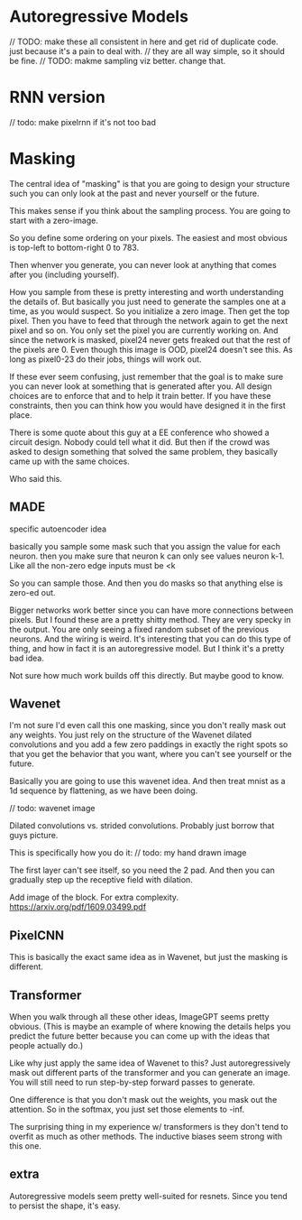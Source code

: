 # Autoregressive Models

// TODO: make these all consistent in here and get rid of duplicate code. just because it's a pain to deal with.
// they are all way simple, so it should be fine.
// TODO: makme sampling viz better. change that.

# RNN version

// todo: make pixelrnn if it's not too bad

# Masking

The central idea of "masking" is that you are going to design your structure such
you can only look at the past and never yourself or the future.

This makes sense if you think about the sampling process.
You are going to start with a zero-image.

So you define some ordering on your pixels. The easiest and most obvious is top-left to bottom-right 0 to 783.

Then whenver you generate, you can never look at anything that comes after you (including yourself).

How you sample from these is pretty interesting and worth understanding the details of.
But basically you just need to generate the samples one at a time, as you would suspect.
So you initialize a zero image. Then get the top pixel. Then you have to feed that through the network
again to get the next pixel and so on. You only set the pixel you are currently working on.
And since the network is masked, pixel24 never gets freaked out that the rest of the pixels are 0.
Even though this image is OOD, pixel24 doesn't see this. As long as pixel0-23 do their jobs, things will
work out.


If these ever seem confusing, just remember that the goal is to make sure you can never look at
something that is generated after you. All design choices are to enforce that and to help it train better.
If you have these constraints, then you can think how you would have designed it in the first place.

There is some quote about this guy at a EE conference who showed a circuit design. Nobody could tell what it did.
But then if the crowd was asked to design something that solved the same problem, they basically came up with the same choices.

Who said this.


## MADE
specific autoencoder idea

basically you sample some mask such that you assign the value for each neuron.
then you make sure that neuron k can only see values neuron k-1. 
Like all the non-zero edge inputs must be <k

So you can sample those. And then you do masks so that anything else is zero-ed out.

Bigger networks work better since you can have more connections between pixels.
But I found these are a pretty shitty method.
They are very specky in the output.
You are only seeing a fixed random subset of the previous neurons. And the wiring is
weird. It's interesting that you can do this type of thing, and how in fact it is an autoregressive
model. But I think it's a pretty bad idea.

Not sure how much work builds off this directly. But maybe good to know.

## Wavenet

I'm not sure I'd even call this one masking, since you don't really mask out any weights.
You just rely on the structure of the Wavenet dilated convolutions and you add a few zero
paddings in exactly the right spots so that you get the behavior that you want, where you can't see yourself or the future.


Basically you are going to use this wavenet idea.
And then treat mnist as a 1d sequence by flattening, as we have been doing.

// todo: wavenet image

Dilated convolutions vs. strided convolutions. Probably just borrow that guys picture.


This is specifically how you do it:
// todo: my hand drawn image

The first layer can't see itself, so you need the 2 pad.
And then you can gradually step up the receptive field with dilation.


Add image of the block. For extra complexity.
https://arxiv.org/pdf/1609.03499.pdf

## PixelCNN

This is basically the exact same idea as in Wavenet, but just the masking is different.



## Transformer

When you walk through all these other ideas, ImageGPT seems pretty obvious.
(This is maybe an example of where knowing the details helps you predict the future better because you can come up with the ideas that people actually do.)

Like why just apply the same idea of Wavenet to this?
Just autoregressively mask out different parts of the transformer and you can generate an image.
You will still need to run step-by-step forward passes to generate.

One difference is that you don't mask out the weights, you mask out the attention.
So in the softmax, you just set those elements to -inf.

The surprising thing in my experience w/ transformers is they don't tend to overfit as much as other methods. The inductive biases seem strong with this one.

## extra

Autoregressive models seem pretty well-suited for resnets. Since you tend to persist the shape, it's easy.